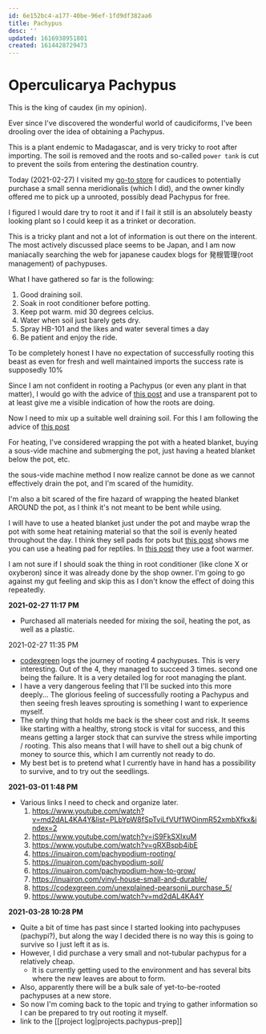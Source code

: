 ```yaml
---
id: 6e152bc4-a177-40be-96ef-1fd9df382aa6
title: Pachypus
desc: ''
updated: 1616938951801
created: 1614428729473
---
```


# Operculicarya Pachypus

This is the king of caudex (in my opinion).

Ever since I've discovered the wonderful world of caudiciforms, I've been drooling over the idea of obtaining a Pachypus.

This is a plant endemic to Madagascar, and is very tricky to root after importing.
The soil is removed and the roots and so-called `power tank` is cut to prevent the soils from entering the destination country.

Today (2021-02-27) I visited my [go-to store](https://www.goreplantseoul.com/) for caudices to potentially purchase a small senna meridionalis (which I did), and the owner kindly offered me to pick up a unrooted, possibly dead Pachypus for free.

I figured I would dare try to root it and if I fail it still is an absolutely beasty looking plant so I could keep it as a trinket or decoration.

This is a tricky plant and not a lot of information is out there on the interent.
The most actively discussed place seems to be Japan, and I am now maniacally searching the web for japanese caudex blogs for 発根管理(root management) of pachypuses.

What I have gathered so far is the following:

1. Good draining soil.
2. Soak in root conditioner before potting.
3. Keep pot warm. mid 30 degrees celcius.
4. Water when soil just barely gets dry.
5. Spray HB-101 and the likes and water several times a day
6. Be patient and enjoy the ride.


To be completely honest I have no expectation of successfully rooting this beast as even for fresh and well maintained imports the success rate is supposedly 10%

Since I am not confident in rooting a Pachypus (or even any plant in that matter), I would go with the advice of [this post](https://twelvedesign.jp/2019/07/05/operculicarya-pachypus-pet-bottle-1-2/) and use a transparent pot to at least give me a visible indication of how the roots are doing.

Now I need to mix up a suitable well draining soil.
For this I am following the advice of [this post](https://inuairon.com/pachypodium-soil/)

For heating, I've considered wrapping the pot with a heated blanket, buying a sous-vide machine and submerging the pot, just having a heated blanket below the pot, etc.

the sous-vide machine method I now realize cannot be done as we cannot effectively drain the pot, and I'm scared of the humidity.

I'm also a bit scared of the fire hazard of wrapping the heated blanket AROUND the pot, as I think it's not meant to be bent while using.

I will have to use a heated blanket just under the pot and maybe wrap the pot with some heat retaining material so that the soil is evenly heated throughout the day.
I think they sell pads for pots but [this post](https://inuairon.com/pachypodium-rooting/) shows me you can use a heating pad for reptiles. In [this post](https://codexgreen.com/unexplained-pachypus_purchase_3/) they use a foot warmer.

I am not sure if I should soak the thing in root conditioner (like clone X or oxyberon) since it was already done by the shop owner. I'm going to go against my gut feeling and skip this as I don't know the effect of doing this repeatedly.

**2021-02-27 11:17 PM**
- Purchased all materials needed for mixing the soil, heating the pot, as well as a plastic.

2021-02-27 11:35 PM
- [codexgreen](https://codexgreen.com/) logs the journey of rooting 4 pachypuses. This is very interesting. Out of the 4, they managed to succeed 3 times. second one being the failure. It is a very detailed log for root managing the plant.
- I have a very dangerous feeling that I'll be sucked into this more deeply... The glorious feeling of successfully rooting a Pachypus and then seeing fresh leaves sprouting is something I want to experience myself.
- The only thing that holds me back is the sheer cost and risk. It seems like starting with a healthy, strong stock is vital for success, and this means getting a larger stock that can survive the stress while importing / rooting. This also means that I will have to shell out a big chunk of money to source this, which I am currently not ready to do.
- My best bet is to pretend what I currently have in hand has a possibility to survive, and to try out the seedlings.

**2021-03-01 1:48 PM**
- Various links I need to check and organize later.
    1. https://www.youtube.com/watch?v=md2dAL4KA4Y&list=PLbYpW8fSpTviLfVUf1WOinmR52xmbXfkx&index=2
    2. https://www.youtube.com/watch?v=iS9FkSXIxuM
    3. https://www.youtube.com/watch?v=gRXBspb4ibE
    4. https://inuairon.com/pachypodium-rooting/
    5. https://inuairon.com/pachypodium-soil/
    6. https://inuairon.com/pachypodium-how-to-grow/
    7. https://inuairon.com/vinyl-house-small-and-durable/
    8. https://codexgreen.com/unexplained-pearsonii_purchase_5/
    9. https://www.youtube.com/watch?v=md2dAL4KA4Y
    
**2021-03-28 10:28 PM**
- Quite a bit of time has past since I started looking into pachypuses (pachypi?), but along the way I decided there is no way this is going to survive so I just left it as is.
- However, I did purchase a very small and not-tubular pachypus for a relatively cheap.
    - It is currently getting used to the environment and has several bits where the new leaves are about to form.
- Also, apparently there will be a bulk sale of yet-to-be-rooted pachypuses at a new store.
- So now I'm coming back to the topic and trying to gather information so I can be prepared to try out rooting it myself.
- link to the [[project log|projects.pachypus-prep]]
